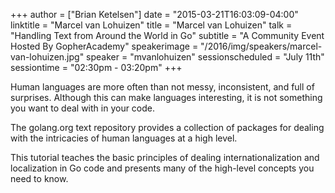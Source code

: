 +++
author = ["Brian Ketelsen"]
date = "2015-03-21T16:03:09-04:00"
linktitle = "Marcel van Lohuizen"
title = "Marcel van Lohuizen"
talk = "Handling Text from Around the World in Go"
subtitle = "A Community Event Hosted By GopherAcademy"
speakerimage = "/2016/img/speakers/marcel-van-lohuizen.jpg"
speaker = "mvanlohuizen"
sessionscheduled = "July 11th"
sessiontime = "02:30pm - 03:20pm"
+++

Human languages are more often than not messy, inconsistent, and full of surprises. Although this can make languages interesting, it is not something you want to deal with in your code.

The golang.org text repository provides a collection of packages for dealing with the intricacies of human languages at a high level.

This tutorial teaches the basic principles of dealing internationalization and localization in Go code and presents many of the high-level concepts you need to know.
